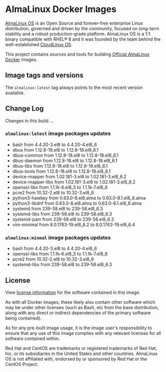 # AlmaLinux Docker Images

[AlmaLinux OS](https://almalinux.org/) is an Open Source and forever-free
enterprise Linux distribution, governed and driven by the community, focused
on long-term stability and a robust production-grade platform. AlmaLinux OS
is a 1:1 binary compatible with RHEL® 8 and it was founded by the team behind
the well-established [CloudLinux OS](https://www.cloudlinux.com/all-products/product-overview/cloudlinuxos).

This project contains sources and tools for building [Official AlmaLinux Docker](https://hub.docker.com/_/almalinux)
images.

## Image tags and versions

The `almalinux:latest` tag always points to the most recent version available.

## Change Log

Changes in this build ...

### `almalinux:latest` image packages updates

- bash from 4.4.20-3.el8 to 4.4.20-4.el8_6
- dbus from 1.12.8-18.el8 to 1.12.8-18.el8_6.1
- dbus-common from 1.12.8-18.el8 to 1.12.8-18.el8_6.1
- dbus-daemon from 1.12.8-18.el8 to 1.12.8-18.el8_6.1
- dbus-libs from 1.12.8-18.el8 to 1.12.8-18.el8_6.1
- dbus-tools from 1.12.8-18.el8 to 1.12.8-18.el8_6.1
- device-mapper from 1.02.181-3.el8 to 1.02.181-3.el8_6.2
- device-mapper-libs from 1.02.181-3.el8 to 1.02.181-3.el8_6.2
- openssl-libs from 1.1.1k-6.el8_5 to 1.1.1k-7.el8_6
- pcre2 from 10.32-2.el8 to 10.32-3.el8_6
- python3-hawkey from 0.63.0-8.el8.alma to 0.63.0-8.1.el8_6.alma
- python3-libdnf from 0.63.0-8.el8.alma to 0.63.0-8.1.el8_6.alma
- systemd from 239-58.el8 to 239-58.el8_6.3
- systemd-libs from 239-58.el8 to 239-58.el8_6.3
- systemd-pam from 239-58.el8 to 239-58.el8_6.3
- vim-minimal from 8.0.1763-19.el8_6.2 to 8.0.1763-19.el8_6.4

### `almalinux:minmal` image packages updates

- bash from 4.4.20-3.el8 to 4.4.20-4.el8_6
- openssl-libs from 1.1.1k-6.el8_5 to 1.1.1k-7.el8_6
- pcre2 from 10.32-2.el8 to 10.32-3.el8_6
- systemd-libs from 239-58.el8 to 239-58.el8_6.3
  
## License

View [license information](https://almalinux.org/legal/licensing-policy/) for
the software contained in this image.

As with all Docker images, these likely also contain other software which may
be under other licenses (such as Bash, etc from the base distribution, along
with any direct or indirect dependencies of the primary software being
contained).

As for any pre-built image usage, it is the image user's responsibility to
ensure that any use of this image complies with any relevant licenses for all
software contained within.

Red Hat and CentOS are trademarks or registered trademarks of Red Hat, Inc.
or its subsidiaries in the United States and other countries.
AlmaLinux OS is not affiliated with, endorsed by or sponsored by Red Hat or
the CentOS Project.
